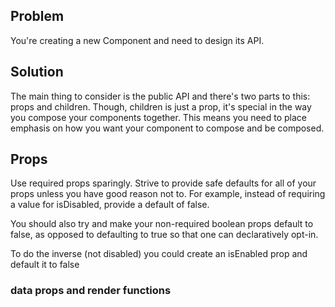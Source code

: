 ## Problem

You're creating a new Component and need to design its API.

## Solution

The main thing to consider is the public API and there's two parts to this: props and children. Though, children is just a prop, it's special in the way you compose your components together. This means you need to place emphasis on how you want your component to compose and be composed.

## Props

Use required props sparingly. Strive to provide safe defaults for all of your props unless you have good reason not to. For example, instead of requiring a value for isDisabled, provide a default of false.

You should also try and make your non-required boolean props default to false, as opposed to defaulting to true so that one can declaratively opt-in. 

To do the inverse (not disabled) you could create an isEnabled prop and default it to false

### data props and render functions


